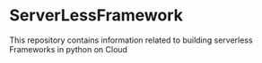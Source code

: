 # ServerLessFramework
This repository contains information related to building serverless Frameworks in python on Cloud
